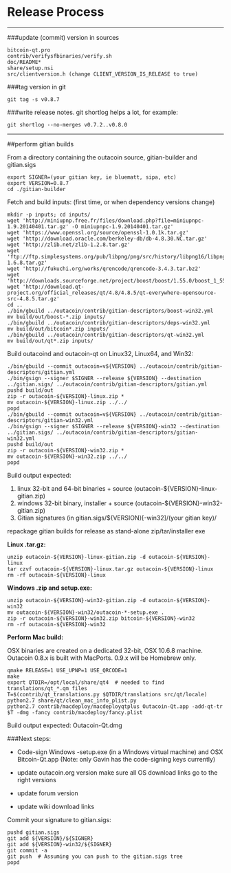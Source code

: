 Release Process
====================

* * *

###update (commit) version in sources


	bitcoin-qt.pro
	contrib/verifysfbinaries/verify.sh
	doc/README*
	share/setup.nsi
	src/clientversion.h (change CLIENT_VERSION_IS_RELEASE to true)

###tag version in git

	git tag -s v0.8.7

###write release notes. git shortlog helps a lot, for example:

	git shortlog --no-merges v0.7.2..v0.8.0

* * *

##perform gitian builds

 From a directory containing the outacoin source, gitian-builder and gitian.sigs
  
	export SIGNER=(your gitian key, ie bluematt, sipa, etc)
	export VERSION=0.8.7
	cd ./gitian-builder

 Fetch and build inputs: (first time, or when dependency versions change)

	mkdir -p inputs; cd inputs/
	wget 'http://miniupnp.free.fr/files/download.php?file=miniupnpc-1.9.20140401.tar.gz' -O miniupnpc-1.9.20140401.tar.gz'
	wget 'https://www.openssl.org/source/openssl-1.0.1k.tar.gz'
	wget 'http://download.oracle.com/berkeley-db/db-4.8.30.NC.tar.gz'
	wget 'http://zlib.net/zlib-1.2.8.tar.gz'
	wget 'ftp://ftp.simplesystems.org/pub/libpng/png/src/history/libpng16/libpng-1.6.8.tar.gz'
	wget 'http://fukuchi.org/works/qrencode/qrencode-3.4.3.tar.bz2'
	wget 'http://downloads.sourceforge.net/project/boost/boost/1.55.0/boost_1_55_0.tar.bz2'
	wget 'http://download.qt-project.org/official_releases/qt/4.8/4.8.5/qt-everywhere-opensource-src-4.8.5.tar.gz'
	cd ..
	./bin/gbuild ../outacoin/contrib/gitian-descriptors/boost-win32.yml
	mv build/out/boost-*.zip inputs/
	./bin/gbuild ../outacoin/contrib/gitian-descriptors/deps-win32.yml
	mv build/out/bitcoin*.zip inputs/
	./bin/gbuild ../outacoin/contrib/gitian-descriptors/qt-win32.yml
	mv build/out/qt*.zip inputs/

 Build outacoind and outacoin-qt on Linux32, Linux64, and Win32:
  
	./bin/gbuild --commit outacoin=v${VERSION} ../outacoin/contrib/gitian-descriptors/gitian.yml
	./bin/gsign --signer $SIGNER --release ${VERSION} --destination ../gitian.sigs/ ../outacoin/contrib/gitian-descriptors/gitian.yml
	pushd build/out
	zip -r outacoin-${VERSION}-linux.zip *
	mv outacoin-${VERSION}-linux.zip ../../
	popd
	./bin/gbuild --commit outacoin=v${VERSION} ../outacoin/contrib/gitian-descriptors/gitian-win32.yml
	./bin/gsign --signer $SIGNER --release ${VERSION}-win32 --destination ../gitian.sigs/ ../outacoin/contrib/gitian-descriptors/gitian-win32.yml
	pushd build/out
	zip -r outacoin-${VERSION}-win32.zip *
	mv outacoin-${VERSION}-win32.zip ../../
	popd

  Build output expected:

  1. linux 32-bit and 64-bit binaries + source (outacoin-${VERSION}-linux-gitian.zip)
  2. windows 32-bit binary, installer + source (outacoin-${VERSION}-win32-gitian.zip)
  3. Gitian signatures (in gitian.sigs/${VERSION}[-win32]/(your gitian key)/

repackage gitian builds for release as stand-alone zip/tar/installer exe

**Linux .tar.gz:**

	unzip outacoin-${VERSION}-linux-gitian.zip -d outacoin-${VERSION}-linux
	tar czvf outacoin-${VERSION}-linux.tar.gz outacoin-${VERSION}-linux
	rm -rf outacoin-${VERSION}-linux

**Windows .zip and setup.exe:**

	unzip outacoin-${VERSION}-win32-gitian.zip -d outacoin-${VERSION}-win32
	mv outacoin-${VERSION}-win32/outacoin-*-setup.exe .
	zip -r outacoin-${VERSION}-win32.zip bitcoin-${VERSION}-win32
	rm -rf outacoin-${VERSION}-win32

**Perform Mac build:**

  OSX binaries are created on a dedicated 32-bit, OSX 10.6.8 machine.
  Outacoin 0.8.x is built with MacPorts.  0.9.x will be Homebrew only.

	qmake RELEASE=1 USE_UPNP=1 USE_QRCODE=1
	make
	export QTDIR=/opt/local/share/qt4  # needed to find translations/qt_*.qm files
	T=$(contrib/qt_translations.py $QTDIR/translations src/qt/locale)
	python2.7 share/qt/clean_mac_info_plist.py
	python2.7 contrib/macdeploy/macdeployqtplus Outacoin-Qt.app -add-qt-tr $T -dmg -fancy contrib/macdeploy/fancy.plist

 Build output expected: Outacoin-Qt.dmg

###Next steps:

* Code-sign Windows -setup.exe (in a Windows virtual machine) and
  OSX Bitcoin-Qt.app (Note: only Gavin has the code-signing keys currently)

* update outacoin.org version
  make sure all OS download links go to the right versions

* update forum version

* update wiki download links

Commit your signature to gitian.sigs:

	pushd gitian.sigs
	git add ${VERSION}/${SIGNER}
	git add ${VERSION}-win32/${SIGNER}
	git commit -a
	git push  # Assuming you can push to the gitian.sigs tree
	popd

